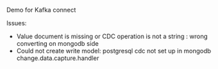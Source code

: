 Demo for Kafka connect 

Issues:
- Value document is missing or CDC operation is not a string : wrong converting on mongodb side
- Could not create write model: postgresql cdc not set up in mongodb change.data.capture.handler
